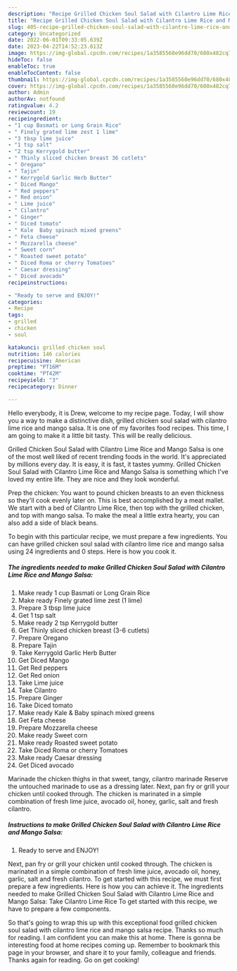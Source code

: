 ```yaml
---
description: "Recipe Grilled Chicken Soul Salad with Cilantro Lime Rice and Mango Salsa yang Delicious}"
title: "Recipe Grilled Chicken Soul Salad with Cilantro Lime Rice and Mango Salsa yang Delicious}"
slug: 405-recipe-grilled-chicken-soul-salad-with-cilantro-lime-rice-and-mango-salsa-yang-delicious
category: Uncategorized
date: 2022-06-01T09:33:05.639Z
date: 2023-04-22T14:52:23.613Z
image: https://img-global.cpcdn.com/recipes/1a3585560e96dd70/680x482cq70/grilled-chicken-soul-salad-with-cilantro-lime-rice-and-mango-salsa-recipe-main-photo.jpg
hideToc: false
enableToc: true
enableTocContent: false
thumbnail: https://img-global.cpcdn.com/recipes/1a3585560e96dd70/680x482cq70/grilled-chicken-soul-salad-with-cilantro-lime-rice-and-mango-salsa-recipe-main-photo.jpg
cover: https://img-global.cpcdn.com/recipes/1a3585560e96dd70/680x482cq70/grilled-chicken-soul-salad-with-cilantro-lime-rice-and-mango-salsa-recipe-main-photo.jpg
author: Admin
authorAv: notfound
ratingvalue: 4.2
reviewcount: 19
recipeingredient:
- "1 cup Basmati or Long Grain Rice"
- " Finely grated lime zest 1 lime"
- "3 tbsp lime juice"
- "1 tsp salt"
- "2 tsp Kerrygold butter"
- " Thinly sliced chicken breast 36 cutlets"
- " Oregano"
- " Tajin"
- " Kerrygold Garlic Herb Butter"
- " Diced Mango"
- " Red peppers"
- " Red onion"
- " Lime juice"
- " Cilantro"
- " Ginger"
- " Diced tomato"
- " Kale  Baby spinach mixed greens"
- " Feta cheese"
- " Mozzarella cheese"
- " Sweet corn"
- " Roasted sweet potato"
- " Diced Roma or cherry Tomatoes"
- " Caesar dressing"
- " Diced avocado"
recipeinstructions:

- "Ready to serve and ENJOY!"
categories:
- Recipe
tags:
- grilled
- chicken
- soul

katakunci: grilled chicken soul 
nutrition: 146 calories
recipecuisine: American
preptime: "PT16M"
cooktime: "PT42M"
recipeyield: "3"
recipecategory: Dinner

---
```



Hello everybody, it is Drew, welcome to my recipe page. Today, I will show you a way to make a distinctive dish, grilled chicken soul salad with cilantro lime rice and mango salsa. It is one of my favorites food recipes. This time, I am going to make it a little bit tasty. This will be really delicious.

Grilled Chicken Soul Salad with Cilantro Lime Rice and Mango Salsa is one of the most well liked of recent trending foods in the world. It's appreciated by millions every day. It is easy, it is fast, it tastes yummy. Grilled Chicken Soul Salad with Cilantro Lime Rice and Mango Salsa is something which I've loved my entire life. They are nice and they look wonderful.

Prep the chicken: You want to pound chicken breasts to an even thickness so they&#39;ll cook evenly later on. This is best accomplished by a meat mallet. We start with a bed of Cilantro Lime Rice, then top with the grilled chicken, and top with mango salsa. To make the meal a little extra hearty, you can also add a side of black beans.


To begin with this particular recipe, we must prepare a few ingredients. You can have grilled chicken soul salad with cilantro lime rice and mango salsa using 24 ingredients and 0 steps. Here is how you cook it.

<!--inarticleads1-->

##### The ingredients needed to make Grilled Chicken Soul Salad with Cilantro Lime Rice and Mango Salsa:

1. Make ready 1 cup Basmati or Long Grain Rice
1. Make ready  Finely grated lime zest (1 lime)
1. Prepare 3 tbsp lime juice
1. Get 1 tsp salt
1. Make ready 2 tsp Kerrygold butter
1. Get  Thinly sliced chicken breast (3-6 cutlets)
1. Prepare  Oregano
1. Prepare  Tajin
1. Take  Kerrygold Garlic Herb Butter
1. Get  Diced Mango
1. Get  Red peppers
1. Get  Red onion
1. Take  Lime juice
1. Take  Cilantro
1. Prepare  Ginger
1. Take  Diced tomato
1. Make ready  Kale &amp; Baby spinach mixed greens
1. Get  Feta cheese
1. Prepare  Mozzarella cheese
1. Make ready  Sweet corn
1. Make ready  Roasted sweet potato
1. Take  Diced Roma or cherry Tomatoes
1. Make ready  Caesar dressing
1. Get  Diced avocado


Marinade the chicken thighs in that sweet, tangy, cilantro marinade Reserve the untouched marinade to use as a dressing later. Next, pan fry or grill your chicken until cooked through. The chicken is marinated in a simple combination of fresh lime juice, avocado oil, honey, garlic, salt and fresh cilantro. 

<!--inarticleads2-->

##### Instructions to make Grilled Chicken Soul Salad with Cilantro Lime Rice and Mango Salsa:


1. Ready to serve and ENJOY!

Next, pan fry or grill your chicken until cooked through. The chicken is marinated in a simple combination of fresh lime juice, avocado oil, honey, garlic, salt and fresh cilantro. To get started with this recipe, we must first prepare a few ingredients. Here is how you can achieve it. The ingredients needed to make Grilled Chicken Soul Salad with Cilantro Lime Rice and Mango Salsa: Take Cilantro Lime Rice To get started with this recipe, we have to prepare a few components. 

So that's going to wrap this up with this exceptional food grilled chicken soul salad with cilantro lime rice and mango salsa recipe. Thanks so much for reading. I am confident you can make this at home. There is gonna be interesting food at home recipes coming up. Remember to bookmark this page in your browser, and share it to your family, colleague and friends. Thanks again for reading. Go on get cooking!
